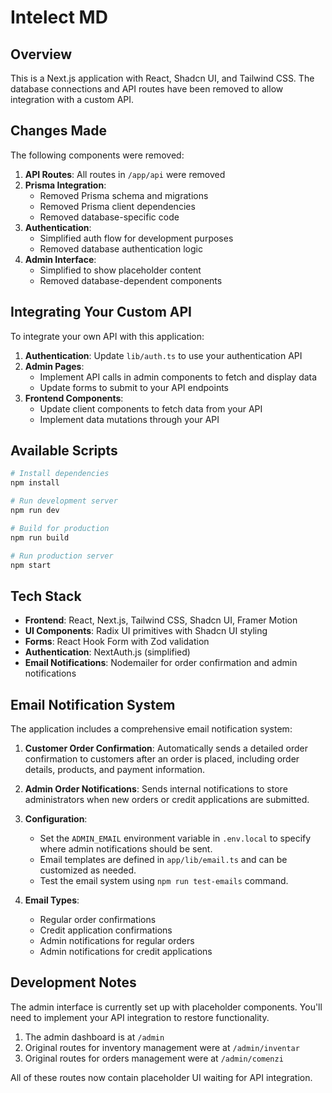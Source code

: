 # Intelect MD

## Overview

This is a Next.js application with React, Shadcn UI, and Tailwind CSS. The database connections and API routes have been removed to allow integration with a custom API.

## Changes Made

The following components were removed:

1. **API Routes**: All routes in `/app/api` were removed
2. **Prisma Integration**:
   - Removed Prisma schema and migrations
   - Removed Prisma client dependencies
   - Removed database-specific code
3. **Authentication**:
   - Simplified auth flow for development purposes
   - Removed database authentication logic
4. **Admin Interface**:
   - Simplified to show placeholder content
   - Removed database-dependent components

## Integrating Your Custom API

To integrate your own API with this application:

1. **Authentication**: Update `lib/auth.ts` to use your authentication API
2. **Admin Pages**:
   - Implement API calls in admin components to fetch and display data
   - Update forms to submit to your API endpoints
3. **Frontend Components**:
   - Update client components to fetch data from your API
   - Implement data mutations through your API

## Available Scripts

```bash
# Install dependencies
npm install

# Run development server
npm run dev

# Build for production
npm run build

# Run production server
npm start
```

## Tech Stack

- **Frontend**: React, Next.js, Tailwind CSS, Shadcn UI, Framer Motion
- **UI Components**: Radix UI primitives with Shadcn UI styling
- **Forms**: React Hook Form with Zod validation
- **Authentication**: NextAuth.js (simplified)
- **Email Notifications**: Nodemailer for order confirmation and admin notifications

## Email Notification System

The application includes a comprehensive email notification system:

1. **Customer Order Confirmation**: Automatically sends a detailed order confirmation to customers
   after an order is placed, including order details, products, and payment information.

2. **Admin Order Notifications**: Sends internal notifications to store administrators when new
   orders or credit applications are submitted.

3. **Configuration**:
   - Set the `ADMIN_EMAIL` environment variable in `.env.local` to specify where admin notifications should be sent.
   - Email templates are defined in `app/lib/email.ts` and can be customized as needed.
   - Test the email system using `npm run test-emails` command.

4. **Email Types**:
   - Regular order confirmations
   - Credit application confirmations
   - Admin notifications for regular orders
   - Admin notifications for credit applications

## Development Notes

The admin interface is currently set up with placeholder components. You'll need to implement your API integration to restore functionality.

1. The admin dashboard is at `/admin`
2. Original routes for inventory management were at `/admin/inventar`
3. Original routes for orders management were at `/admin/comenzi`

All of these routes now contain placeholder UI waiting for API integration.
